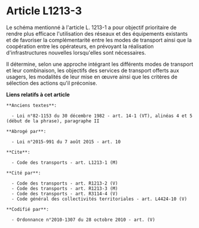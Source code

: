 # Article L1213-3

Le schéma mentionné à l'article L. 1213-1 a pour objectif prioritaire de rendre plus efficace l'utilisation des réseaux et
des équipements existants et de favoriser la complémentarité entre les modes de transport ainsi que la coopération entre les
opérateurs, en prévoyant la réalisation d'infrastructures nouvelles lorsqu'elles sont nécessaires. 

Il détermine, selon une approche intégrant les différents modes de transport et leur combinaison, les objectifs des services
de transport offerts aux usagers, les modalités de leur mise en œuvre ainsi que les critères de sélection des actions qu'il
préconise.

**Liens relatifs à cet article**

	**Anciens textes**:

	  - Loi n°82-1153 du 30 décembre 1982 - art. 14-1 (VT), alinéas 4 et 5 (début de la phrase), paragraphe II

	**Abrogé par**:

	  - Loi n°2015-991 du 7 août 2015 - art. 10

	**Cite**:

	  - Code des transports - art. L1213-1 (M)

	**Cité par**:

	  - Code des transports - art. R1213-2 (V)
	  - Code des transports - art. R1213-3 (M)
	  - Code des transports - art. R3114-4 (V)
	  - Code général des collectivités territoriales - art. L4424-10 (V)

	**Codifié par**:

	  - Ordonnance n°2010-1307 du 28 octobre 2010 - art. (V)
